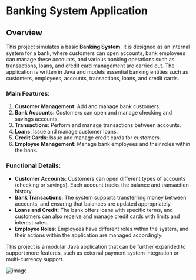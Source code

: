 # Banking System Application

## Overview

This project simulates a basic **Banking System**. It is designed as an internal system for a bank, where customers can open accounts, bank employees can manage these accounts, and various banking operations such as transactions, loans, and credit card management are carried out. The application is written in Java and models essential banking entities such as customers, employees, accounts, transactions, loans, and credit cards.

### Main Features:

1. **Customer Management**: Add and manage bank customers.
2. **Bank Accounts**: Customers can open and manage checking and savings accounts.
3. **Transactions**: Perform and manage transactions between accounts.
4. **Loans**: Issue and manage customer loans.
5. **Credit Cards**: Issue and manage credit cards for customers.
6. **Employee Management**: Manage bank employees and their roles within the bank.

### Functional Details:

- **Customer Accounts**: Customers can open different types of accounts (checking or savings). Each account tracks the balance and transaction history.
- **Bank Transactions**: The system supports transferring money between accounts, and ensuring that balances are updated appropriately.
- **Loans and Credit**: The bank offers loans with specific terms, and customers can also receive and manage credit cards with limits and interest rates.
- **Employee Roles**: Employees have different roles within the system, and their actions within the application are managed accordingly.

This project is a modular Java application that can be further expanded to support more features, such as external payment system integration or multi-currency support.

![image](https://github.com/user-attachments/assets/6d2768cd-3448-4282-86be-1cdbaa8588be)

